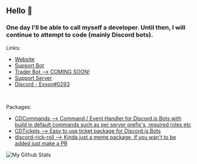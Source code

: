 ## Hello 👋
### One day I'll be able to call myself a developer. Until then, I will continue to attempt to code (mainly Discord bots).
Links:
- [Website](https://creativedevelopments.org)  
- [Support Bot](https://top.gg/bot/792590833467654166)  
- [Trader Bot --> COMING SOON!](https://www.youtube.com/watch?v=dQw4w9WgXcQ)  
- [Support Server](https://discord.gg/jUNbV5u)  
- [Discord - Exxon#0293](https://creativedevelopments.org)  

<br>

Packages:
- [CDCommands --> Command / Event Handler for Discord.js Bots with build in default commands such as per server prefix's, required roles etc](https://npmjs.com/cdcommands)  
- [CDTickets --> Easy to use ticket package for Discord.js Bots](https://npmjs.com/cdtickets)  
- [discord-rick-roll --> Kinda just a meme package, if you wan't to be added just make a PR](https://npmjs.com/discord-rick-roll)

![My Github Stats](https://github-readme-stats.vercel.app/api?username=exxonnnnnn&count_private=true&show_icons=true&theme=algolia)

<!--[![Most used Languages](https://github-readme-stats.vercel.app/api/top-langs/?username=exxonnnnnn&layout=compact)](https://github.com/exxonnnnnn/github-readme-stats)-->
<!--
**Exxonnnnnn/Exxonnnnnn** is a ✨ _special_ ✨ repository because its `README.md` (this file) appears on your GitHub profile.

Here are some ideas to get you started:

- 🔭 I’m currently working on ...
- 🌱 I’m currently learning ...
- 👯 I’m looking to collaborate on ...
- 🤔 I’m looking for help with ...
- 💬 Ask me about ...
- 📫 How to reach me: ...
- 😄 Pronouns: ...
- ⚡ Fun fact: ...
-->

